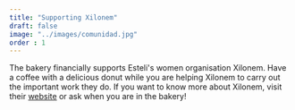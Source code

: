 ```yaml
---
title: "Supporting Xilonem"
draft: false
image: "../images/comunidad.jpg"
order : 1
---
```


The bakery financially supports Esteli's women organisation Xilonem.
Have a coffee with a delicious donut while you are helping Xilonem to carry out the important work they do.
If you want to know more about Xilonem, visit their <a class="xilonem-website" href="https://amexilonem.wordpress.com">website</a> or ask when you are in the bakery!